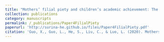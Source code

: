 ```yaml
---
title: "Mothers’ filial piety and children’s academic achievement: The indirect effect via mother-child discrepancy in perceived parental expectations"
collection: publications
category: manuscripts
permalink: /_publications/Paper4FilialPiety
paperurl: 'http://surina-he.github.io/files/Paper4FilialPiety.pdf'
citation: 'Guo, X., Guo, L., He, S., Liu, C., & Luo, L. (2020). Mothers’ filial piety and children’s academic achievement: The indirect effect via mother-child discrepancy in perceived parental expectations. *Educational Psychology, 40(10)*, 1230-1248. https://doi.org/10.1080/01443410.2020.1749235'
---
```

